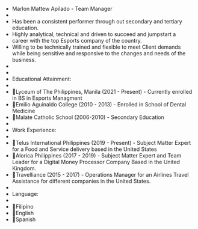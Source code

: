 - Marlon Mattew Apilado - Team Manager
-
-	Has been a consistent performer through out secondary and tertiary education.
- Highly analytical, technical and driven to succeed and jumpstart a career with the top Esports company of the country.
- Willing to be technically trained and flexible to meet Client demands while being sensitive and responsive to the changes and needs of the business.
-
-
- Educational Attainment:
-
- 🏫Lyceum of The Philippines, Manila (2021 - Present) - Currently enrolled in BS in Esports Managment
- 🏫Emilio Aguinaldo College (2010 - 2013) - Enrolled in School of Dental Medicine
- 🏫Malate Catholic School (2006-2010) - Secondary Education
-
- Work Experience:
-
- 💼Telus International Philippines (2019 - Present) - Subject Matter Expert for a Food and Service delivery based in the United States
- 💼Alorica Philippines (2017 - 2019) - Subject Matter Expert and Team Leader for a Digital Money Processor Company Based in the United Kingdom.
- 💼Travelliance (2015 - 2017) - Operations Manager for an Airlines Travel Assistance for different companies in the United States.
-
- Language:
- 
- 💬Filipino
- 💬English
- 💬Spanish

<!---
HappyLourd/HappyLourd is a ✨ special ✨ repository because its `README.md` (this file) appears on your GitHub profile.
You can click the Preview link to take a look at your changes.
--->
